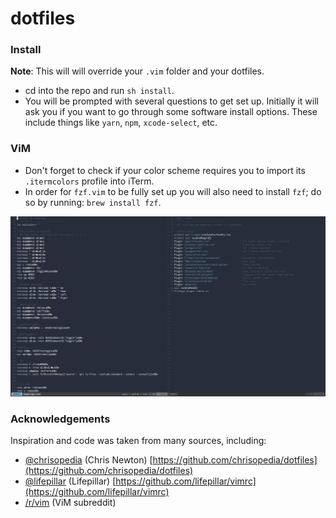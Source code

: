 # dotfiles

### Install
**Note**: This will will override your `.vim` folder and your dotfiles.
- cd into the repo and run `sh install`.
- You will be prompted with several questions to get set up. Initially it will ask you if you want to go through some software install options. These include things like `yarn`, `npm`, `xcode-select`, etc.

### ViM
- Don't forget to check if your color scheme requires you to import its `.itermcolors` profile into iTerm.
- In order for `fzf.vim` to be fully set up you will also need to install `fzf`; do so by running: `brew install fzf`. 

![vim theme](https://raw.githubusercontent.com/gjunkie/dotfiles/master/images/vim_theme2.png)

### Acknowledgements 
Inspiration and code was taken from many sources, including:
- [@chrisopedia](https://github.com/chrisopedia/) (Chris Newton) [https://github.com/chrisopedia/dotfiles](https://github.com/chrisopedia/dotfiles)
- [@lifepillar](https://github.com/lifepillar/) (Lifepillar) [https://github.com/lifepillar/vimrc](https://github.com/lifepillar/vimrc)
- [/r/vim](https://www.reddit.com/r/vim/) (ViM subreddit)
